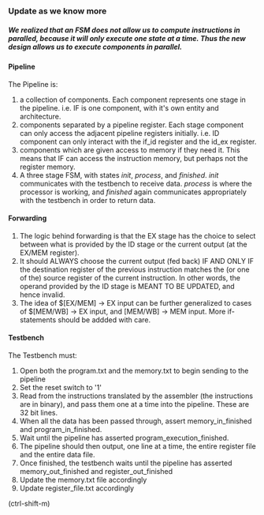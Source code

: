 ### Update as we know more

##### We realized that an FSM does not allow us to compute instructions in paralled, because it will only execute one state at a time. Thus the new design allows us to execute components in parallel.

#### Pipeline
The Pipeline is:
  1. a collection of components. Each component represents one stage in the pipeline. i.e. IF is one component, with it's own entity and architecture.
  2. components separated by a pipeline register. Each stage component can only access the adjacent pipeline registers initially. i.e. ID component can only interact with the if_id register and the id_ex register.
  3. components which are given access to memory if they need it. This means that IF can access the instruction memory, but perhaps not the register memory.
  4. A three stage FSM, with states _init_, _process_, and _finished_. _init_ communicates with the testbench to receive data. _process_ is where the processor is working, and _finished_ again communicates appropriately with the testbench in order to return data.
  
#### Forwarding
  1. The logic behind forwarding is that the EX stage has the choice to select between what is provided by the ID stage or the current output (at the EX/MEM register).
  2. It should ALWAYS choose the current output (fed back) IF  AND ONLY IF the destination register of the previous instruction matches the (or one of the) source register of the current instruction. In other words, the operand provided by the ID stage is MEANT TO BE UPDATED, and hence invalid.
  3. The idea of $[EX/MEM] -> EX input can be further generalized to cases of $[MEM/WB] -> EX input, and [MEM/WB] -> MEM input. More if-statements should be addded with care.
  
#### Testbench
The Testbench must:
  1. Open both the program.txt and the memory.txt to begin sending to the pipeline
  2. Set the reset switch to '1'
  3. Read from the instructions translated by the assembler (the instructions are in binary), and pass them one at a time into the pipeline. These are 32 bit lines.
  4. When all the data has been passed through, assert memory_in_finished and program_in_finished.
  4. Wait until the pipeline has asserted program_execution_finished.
  5. The pipeline should then output, one line at a time, the entire register file and the entire data file.
  6. Once finished, the testbench waits until the pipeline has asserted  memory_out_finished and register_out_finished
  7. Update the memory.txt file accordingly
  8. Update register_file.txt accordingly

(ctrl-shift-m)
